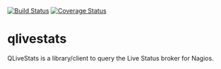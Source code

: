 [![Build Status](https://travis-ci.org/haukurk/qlivestats.svg)](https://travis-ci.org/haukurk/qlivestats)
[![Coverage Status](https://coveralls.io/repos/haukurk/qlivestats/badge.svg)](https://coveralls.io/r/haukurk/qlivestats)
# qlivestats
QLiveStats is a library/client to query the Live Status broker for Nagios.


